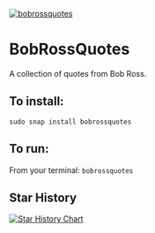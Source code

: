 [![bobrossquotes](https://snapcraft.io/bobrossquotes/badge.svg)](https://snapcraft.io/bobrossquotes)

# BobRossQuotes


A collection of quotes from Bob Ross. 

## To install:

`sudo snap install bobrossquotes`

## To run:

From your terminal: `bobrossquotes`

## Star History

[![Star History Chart](https://api.star-history.com/svg?repos=kz6fittycent/BobRossQuotes&type=Date)](https://star-history.com/#kz6fittycent/BobRossQuotes&Date)

